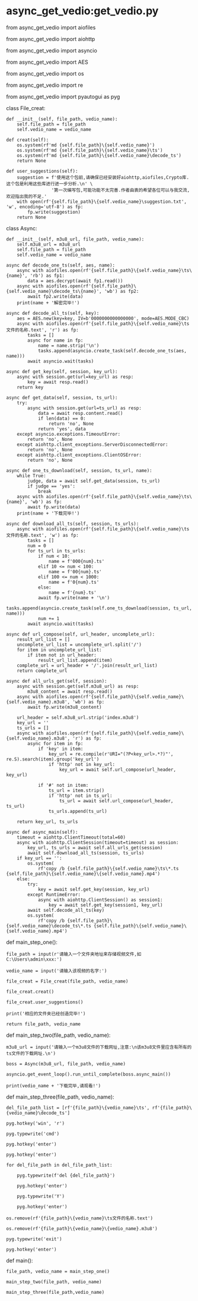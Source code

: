 # async_get_vedio:get_vedio.py

from async_get_vedio import aiofiles

from async_get_vedio import aiohttp

from async_get_vedio import asyncio

from async_get_vedio import AES

from async_get_vedio import os

from async_get_vedio import re

from async_get_vedio import pyautogui as pyg

class File_creat:

    def __init__(self, file_path, vedio_name):
        self.file_path = file_path
        self.vedio_name = vedio_name

    def creat(self):
        os.system(rf'md {self.file_path}\{self.vedio_name}')
        os.system(rf'md {self.file_path}\{self.vedio_name}\ts')
        os.system(rf'md {self.file_path}\{self.vedio_name}\decode_ts')
        return None

    def user_suggestions(self):
        suggestion = f'使用这个包前,请确保已经安装好aiohttp,aiofiles,Crypto库.这个包是利用这些库进行进一步分析.\n' \
                     '第一次编写包,可能功能不太完善.作者由衷的希望各位可以与我交流,欢迎指出我的不足.'
        with open(rf'{self.file_path}\{self.vedio_name}\suggestion.txt', 'w', encoding='utf-8') as fp:
            fp.write(suggestion)
        return None

class Async:

    def __init__(self, m3u8_url, file_path, vedio_name):
        self.m3u8_url = m3u8_url
        self.file_path = file_path
        self.vedio_name = vedio_name

    async def decode_one_ts(self, aes, name):
        async with aiofiles.open(rf'{self.file_path}\{self.vedio_name}\ts\{name}', 'rb') as fp1:
            data = aes.decrypt(await fp1.read())
        async with aiofiles.open(rf'{self.file_path}\{self.vedio_name}\decode_ts\{name}', 'wb') as fp2:
            await fp2.write(data)
        print(name + '解密完毕!')

    async def decode_all_ts(self, key):
        aes = AES.new(key=key, IV=b'0000000000000000', mode=AES.MODE_CBC)
        async with aiofiles.open(rf'{self.file_path}\{self.vedio_name}\ts文件的名称.text', 'r') as fp:
            tasks = []
            async for name in fp:
                name = name.strip('\n')
                tasks.append(asyncio.create_task(self.decode_one_ts(aes, name)))
            await asyncio.wait(tasks)

    async def get_key(self, session, key_url):
        async with session.get(url=key_url) as resp:
            key = await resp.read()
        return key

    async def get_data(self, session, ts_url):
        try:
            async with session.get(url=ts_url) as resp:
                data = await resp.content.read()
                if len(data) == 0:
                    return 'no', None
                return 'yes', data
        except asyncio.exceptions.TimeoutError:
            return 'no', None
        except aiohttp.client_exceptions.ServerDisconnectedError:
            return 'no', None
        except aiohttp.client_exceptions.ClientOSError:
            return 'no', None

    async def one_ts_download(self, session, ts_url, name):
        while True:
            judge, data = await self.get_data(session, ts_url)
            if judge == 'yes':
                break
        async with aiofiles.open(rf'{self.file_path}\{self.vedio_name}\ts\{name}', 'wb') as fp:
            await fp.write(data)
        print(name + '下载完毕!')

    async def download_all_ts(self, session, ts_urls):
        async with aiofiles.open(rf'{self.file_path}\{self.vedio_name}\ts文件的名称.text', 'w') as fp:
            tasks = []
            num = 0
            for ts_url in ts_urls:
                if num < 10:
                    name = f'000{num}.ts'
                elif 10 <= num < 100:
                    name = f'00{num}.ts'
                elif 100 <= num < 1000:
                    name = f'0{num}.ts'
                else:
                    name = f'{num}.ts'
                await fp.write(name + '\n')
                tasks.append(asyncio.create_task(self.one_ts_download(session, ts_url, name)))
                num += 1
            await asyncio.wait(tasks)

    async def url_compose(self, url_header, uncomplete_url):
        result_url_list = []
        uncomplete_url_list = uncomplete_url.split('/')
        for item in uncomplete_url_list:
            if item not in url_header:
                result_url_list.append(item)
        complete_url = url_header + '/'.join(result_url_list)
        return complete_url

    async def all_urls_get(self, session):
        async with session.get(self.m3u8_url) as resp:
            m3u8_content = await resp.read()
        async with aiofiles.open(rf'{self.file_path}\{self.vedio_name}\{self.vedio_name}.m3u8', 'wb') as fp:
            await fp.write(m3u8_content)

        url_header = self.m3u8_url.strip('index.m3u8')
        key_url = ''
        ts_urls = []
        async with aiofiles.open(rf'{self.file_path}\{self.vedio_name}\{self.vedio_name}.m3u8', 'r') as fp:
            async for item in fp:
                if 'key' in item:
                    key_url = re.compile(r'URI="(?P<key_url>.*?)"', re.S).search(item).group('key_url')
                    if 'http' not in key_url:
                        key_url = await self.url_compose(url_header, key_url)

                if '#' not in item:
                    ts_url = item.strip()
                    if 'http' not in ts_url:
                        ts_url = await self.url_compose(url_header, ts_url)
                    ts_urls.append(ts_url)

        return key_url, ts_urls

    async def async_main(self):
        timeout = aiohttp.ClientTimeout(total=60)
        async with aiohttp.ClientSession(timeout=timeout) as session:
            key_url, ts_urls = await self.all_urls_get(session)
            await self.download_all_ts(session, ts_urls)
        if key_url == '':
            os.system(
                rf'copy /b {self.file_path}\{self.vedio_name}\ts\*.ts {self.file_path}\{self.vedio_name}\{self.vedio_name}.mp4')
        else:
            try:
                key = await self.get_key(session, key_url)
            except RuntimeError:
                async with aiohttp.ClientSession() as session1:
                    key = await self.get_key(session1, key_url)
            await self.decode_all_ts(key)
            os.system(
                rf'copy /b {self.file_path}\{self.vedio_name}\decode_ts\*.ts {self.file_path}\{self.vedio_name}\{self.vedio_name}.mp4')

def main_step_one():

    file_path = input(r'请输入一个文件夹地址来存储视频文件,如 C:\Users\admin\xxx:')
    
    vedio_name = input('请输入该视频的名字:')
    
    file_creat = File_creat(file_path, vedio_name)
    
    file_creat.creat()
    
    file_creat.user_suggestions()
    
    print('相应的文件夹已经创造完毕!')
    
    return file_path, vedio_name

def main_step_two(file_path, vedio_name):

    m3u8_url = input('请输入一个m3u8文件的下载网址,注意:\n该m3u8文件里应含有所有的ts文件的下载网址.\n')
    
    boss = Async(m3u8_url, file_path, vedio_name)
    
    asyncio.get_event_loop().run_until_complete(boss.async_main())
    
    print(vedio_name + '下载完毕,请观看!')

def main_step_three(file_path, vedio_name):

    del_file_path_list = [rf'{file_path}\{vedio_name}\ts', rf'{file_path}\{vedio_name}\decode_ts']

    pyg.hotkey('win', 'r')
    
    pyg.typewrite('cmd')
    
    pyg.hotkey('enter')
    
    pyg.hotkey('enter')

    for del_file_path in del_file_path_list:
    
        pyg.typewrite(f'del {del_file_path}')
        
        pyg.hotkey('enter')
        
        pyg.typewrite('Y')
        
        pyg.hotkey('enter')
        
    os.remove(rf'{file_path}\{vedio_name}\ts文件的名称.text')
    
    os.remove(rf'{file_path}\{vedio_name}\{vedio_name}.m3u8')

    pyg.typewrite('exit')
    
    pyg.hotkey('enter')

def main():

    file_path, vedio_name = main_step_one()
    
    main_step_two(file_path, vedio_name)
    
    main_step_three(file_path,vedio_name)
